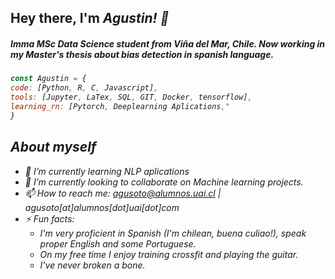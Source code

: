 

## Hey there, I'm <em>Agustin<em>! 👋
##### Imma MSc Data Science student from Viña del Mar, Chile. Now working in my Master's thesis about bias detection in spanish language.

```js
const Agustin = {
code: [Python, R, C, Javascript],
tools: [Jupyter, LaTex, SQL, GIT, Docker, tensorflow],
learning_rn: [Pytorch, Deeplearning Aplications,"
}
```



## About myself 
 
- 🌱 I’m currently learning NLP aplications
- 👯 I’m currently looking to collaborate on Machine learning projects.
- 📫 How to reach me: agusoto@alumnos.uai.cl | agusoto[at]alumnos[dot]uai[dot]com
- ⚡ Fun facts:
    * I'm very proficient in Spanish (I'm chilean, <em>buena culiao!<em>), speak proper English and some Portuguese.
    * On my free time I enjoy training crossfit and playing the guitar.
    * I've never broken a bone.



    


<!--
**agustinesoto/agustinesoto** is a ✨ _special_ ✨ repository because its `README.md` (this file) appears on your GitHub profile.

Here are some ideas to get you started:

- 🔭 I’m currently working on ...
- 🌱 I’m currently learning ...
- 👯 I’m looking to collaborate on ...
- 🤔 I’m looking for help with ...
- 💬 Ask me about ...
- 📫 How to reach me: ...
- 😄 Pronouns: ...
- ⚡ Fun fact: ...
-->
